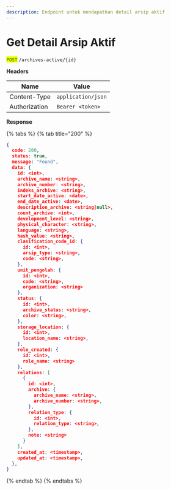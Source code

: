 ```yaml
---
description: Endpoint untuk mendapatkan detail arsip aktif
---
```


# Get Detail Arsip Aktif

<mark style="color:green;">`POST`</mark> `/archives-active/{id}`

**Headers**

| Name          | Value              |
| ------------- | ------------------ |
| Content-Type  | `application/json` |
| Authorization | `Bearer <token>`   |

**Response**

{% tabs %}
{% tab title="200" %}
```json
{
  code: 200,
  status: true,
  message: "Found",
  data: {
    id: <int>,
    archive_name: <string>,
    archive_number: <string>,
    indeks_archive: <string>,
    start_date_active: <date>,
    end_date_active: <date>,
    description_archive: <string|null>,
    count_archive: <int>,
    development_level: <string>,
    physical_character: <string>,
    language: <string>,
    hash_value: <string>,
    clasification_code_id: {
      id: <int>,
      arsip_type: <string>,
      code: <string>,
    },
    unit_pengolah: {
      id: <int>,
      code: <string>,
      organization: <string>
    },
    status: {
      id: <int>,
      archive_status: <string>,
      color: <string>,
    },
    storage_location: {
      id: <int>,
      location_name: <string>,
    },
    role_created: {
      id: <int>,
      role_name: <string>
    },
    relations: [
      {
        id: <int>,
        archive: {
          archive_name: <string>,
          archive_number: <string>,
        },
        relation_type: {
          id: <int>,
          relation_type: <string>,
        },
        note: <string>
      }
    ],
    created_at: <timestamp>,
    updated_at: <timestamp>,
  },
}
```
{% endtab %}
{% endtabs %}
